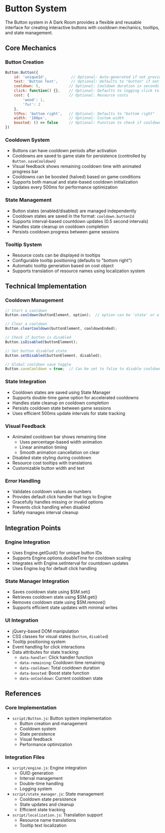 # Button System

The Button system in A Dark Room provides a flexible and reusable interface for creating interactive buttons with cooldown mechanics, tooltips, and state management.

## Core Mechanics

### Button Creation
```javascript
Button.Button({
    id: 'uniqueId',           // Optional: Auto-generated if not provided as "BTN_[guid]"
    text: 'Button Text',      // Optional: Defaults to "button" if not provided
    cooldown: 5,             // Optional: Cooldown duration in seconds
    click: function() {},    // Optional: Defaults to logging click to Engine
    cost: {                  // Optional: Resource costs
        'wood': 1,
        'fur': 2
    },
    ttPos: 'bottom right',   // Optional: Defaults to "bottom right"
    width: '100px',          // Optional: Custom width
    boosted: () => false     // Optional: Function to check if cooldown should be halved
})
```

### Cooldown System
- Buttons can have cooldown periods after activation
- Cooldowns are saved to game state for persistence (controlled by `Button.saveCooldown`)
- Visual feedback shows remaining cooldown time with animated progress bar
- Cooldowns can be boosted (halved) based on game conditions
- Supports both manual and state-based cooldown initialization
- Updates every 500ms for performance optimization

### State Management
- Button states (enabled/disabled) are managed independently
- Cooldown states are saved in the format: `cooldown.buttonId`
- Supports interval-based countdown updates (0.5 second intervals)
- Handles state cleanup on cooldown completion
- Persists cooldown progress between game sessions

### Tooltip System
- Resource costs can be displayed in tooltips
- Configurable tooltip positioning (defaults to "bottom right")
- Automatic tooltip generation based on cost object
- Supports translation of resource names using localization system

## Technical Implementation

### Cooldown Management
```javascript
// Start a cooldown
Button.cooldown(buttonElement, option);  // option can be 'state' or a number

// Clear a cooldown
Button.clearCooldown(buttonElement, cooldownEnded);

// Check if button is disabled
Button.isDisabled(buttonElement);

// Set button disabled state
Button.setDisabled(buttonElement, disabled);

// Global cooldown save toggle
Button.saveCooldown = true;  // Can be set to false to disable cooldown persistence
```

### State Integration
- Cooldown states are saved using State Manager
- Supports double-time game option for accelerated cooldowns
- Handles state cleanup on cooldown completion
- Persists cooldown state between game sessions
- Uses efficient 500ms update intervals for state tracking

### Visual Feedback
- Animated cooldown bar shows remaining time
  - Uses percentage-based width animation
  - Linear animation timing
  - Smooth animation cancellation on clear
- Disabled state styling during cooldown
- Resource cost tooltips with translations
- Customizable button width and text

### Error Handling
- Validates cooldown values as numbers
- Provides default click handler that logs to Engine
- Gracefully handles missing or invalid options
- Prevents click handling when disabled
- Safely manages interval cleanup

## Integration Points

### Engine Integration
- Uses Engine.getGuid() for unique button IDs
- Supports Engine.options.doubleTime for cooldown scaling
- Integrates with Engine.setInterval for countdown updates
- Uses Engine.log for default click handling

### State Manager Integration
- Saves cooldown state using $SM.set()
- Retrieves cooldown state using $SM.get()
- Removes cooldown state using $SM.remove()
- Supports efficient state updates with minimal writes

### UI Integration
- jQuery-based DOM manipulation
- CSS classes for visual states (`button`, `disabled`)
- Tooltip positioning system
- Event handling for click interactions
- Data attributes for state tracking:
  - `data-handler`: Click handler function
  - `data-remaining`: Cooldown time remaining
  - `data-cooldown`: Total cooldown duration
  - `data-boosted`: Boost state function
  - `data-onCooldown`: Current cooldown state

## References

### Core Implementation
- `script/Button.js`: Button system implementation
  - Button creation and management
  - Cooldown system
  - State persistence
  - Visual feedback
  - Performance optimization

### Integration Files
- `script/engine.js`: Engine integration
  - GUID generation
  - Interval management
  - Double-time handling
  - Logging system
- `script/state_manager.js`: State management
  - Cooldown state persistence
  - State updates and cleanup
  - Efficient state tracking
- `script/localization.js`: Translation support
  - Resource name translations
  - Tooltip text localization 